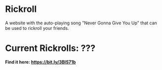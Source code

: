 # Rickroll
A website with the auto-playing song "Never Gonna Give You Up" that can be used to rickroll your friends.

# Current Rickrolls: ???

**Find it here: https://bit.ly/3BlS71b**
